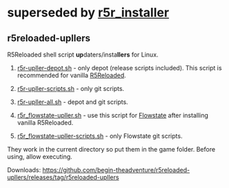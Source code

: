 # superseded by [r5r_installer](https://github.com/SlaveBuild/r5r_installer)
## r5reloaded-upllers
R5Reloaded shell script **up**daters/insta**llers** for Linux.

1. [r5r-upller-depot.sh](https://github.com/begin-theadventure/r5reloaded-upllers/releases/download/r5reloaded-upllers/r5r-upller-depot.sh) - only depot (release scripts included). This script is recommended for vanilla [R5Reloaded](https://github.com/Mauler125/r5sdk).

2. [r5r-upller-scripts.sh](https://github.com/begin-theadventure/r5reloaded-upllers/releases/download/r5reloaded-upllers/r5r-upller-scripts.sh) - only git scripts.

3. [r5r-upller-all.sh](https://github.com/begin-theadventure/r5reloaded-upllers/releases/download/r5reloaded-upllers/r5r-upller-all.sh) - depot and git scripts.

4. [r5r_flowstate-upller.sh](https://github.com/begin-theadventure/r5reloaded-upllers/releases/download/r5reloaded-upllers/r5r_flowstate-upller.sh) - use this script for [Flowstate](https://github.com/ColombianGuy/r5_flowstate) after installing vanilla R5Reloaded.

5. [r5r_flowstate-upller-scripts.sh](https://github.com/begin-theadventure/r5reloaded-upllers/releases/download/r5reloaded-upllers/r5r_flowstate-upller-scripts.sh) - only Flowstate git scripts.

They work in the current directory so put them in the game folder. Before using, allow executing.

Downloads: https://github.com/begin-theadventure/r5reloaded-upllers/releases/tag/r5reloaded-upllers
